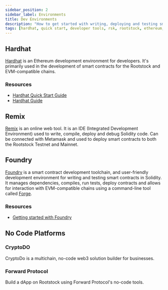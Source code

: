 ```yaml
---
sidebar_position: 2
sidebar_label: Environments
title: Dev Environments
description: "How to get started with writing, deploying and testing smart contracts on Rootstock using Hardhat." 
tags: [hardhat, quick start, developer tools, rsk, rootstock, ethereum, dApps, smart contracts]
---
```


## Hardhat
[Hardhat](https://hardhat.org/docs) is an Ethereum development environment for developers. It's primarily used in the development of smart contracts for the Rootstock and EVM-compatible chains. 

### Resources
* [Hardhat Quick Start Guide](/developers/quickstart/)
* [Hardhat Guide](/developers/smart-contracts/)


## Remix

[Remix](https://remix.ethereum.org/) is an online web tool. It is an IDE (Integrated Development Environment) used to write, compile, deploy and debug Solidity code. Can be connected with Metamask and used to deploy smart contracts to both the Rootstock Testnet and Mainnet.

## Foundry

[Foundry](https://book.getfoundry.sh) is a smart contract development toolchain, and user-friendly development environment for writing and testing smart contracts in Solidity. It manages dependencies, compiles, run tests, deploy contracts and allows for interaction with EVM-compatible chains using a command-line tool called [Forge](https://book.getfoundry.sh/forge/). 

### Resources
* [Getting started with Foundry](/developers/smart-contracts/foundry/)

## No Code Platforms

### CryptoDO

CryptoDo is a multichain, no-code web3 solution builder for businesses. 

### Forward Protocol

Build a dApp on Rootstock using Forward Protocol's no-code tools.